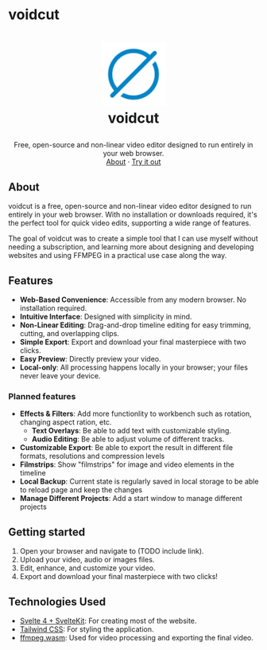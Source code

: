 # voidcut

<h1>
<p align="center">
  <img src="./static/icon-accent-favicon-96.png" alt="Logo" width="128">
  <br>voidcut
</h1>
  <p align="center">
    Free, open-source and non-linear video editor designed to run entirely in your web browser.
    <br />
    <a href="#about">About</a>
    ·
    <a href="">Try it out</a>
    <!-- · -->
    <!-- <a href="#documentation">Documentation</a> -->
  </p>
</p>

## About

voidcut is a free, open-source and non-linear video editor designed to run entirely in your web browser. With no installation or downloads required, it's the perfect tool for quick video edits, supporting a wide range of features.

The goal of voidcut was to create a simple tool that I can use myself without needing a subscription, and learning more about designing and developing websites and using FFMPEG in a practical use case along the way.

## Features

- **Web-Based Convenience**: Accessible from any modern browser. No installation required.
- **Intuitive Interface**: Designed with simplicity in mind.
- **Non-Linear Editing**: Drag-and-drop timeline editing for easy trimming, cutting, and overlapping clips.
- **Simple Export**: Export and download your final masterpiece with two clicks.
- **Easy Preview**: Directly preview your video. 
- **Local-only**: All processing happens locally in your browser; your files never leave your device.

### Planned features

- **Effects & Filters**: Add more functionlity to workbench such as rotation, changing aspect ration, etc.
    - **Text Overlays**: Be able to add text with customizable styling.
    - **Audio Editing**: Be able to adjust volume of different tracks.
- **Customizable Export**: Be able to export the result in different file formats, resolutions and compression levels
- **Filmstrips**: Show "filmstrips" for image and video elements in the timeline
- **Local Backup**: Current state is regularly saved in local storage to be able to reload page and keep the changes
- **Manage Different Projects**: Add a start window to manage different projects

## Getting started

1. Open your browser and navigate to (TODO include link).
2. Upload your video, audio or images files.
3. Edit, enhance, and customize your video.
4. Export and download your final masterpiece with two clicks!

## Technologies Used

- [Svelte 4 + SvelteKit](https://svelte.dev/): For creating most of the website.
- [Tailwind CSS](https://tailwindcss.com/): For styling the application.
- [ffmpeg.wasm](https://github.com/ffmpegwasm/ffmpeg.wasm): Used for video processing and exporting the final video.